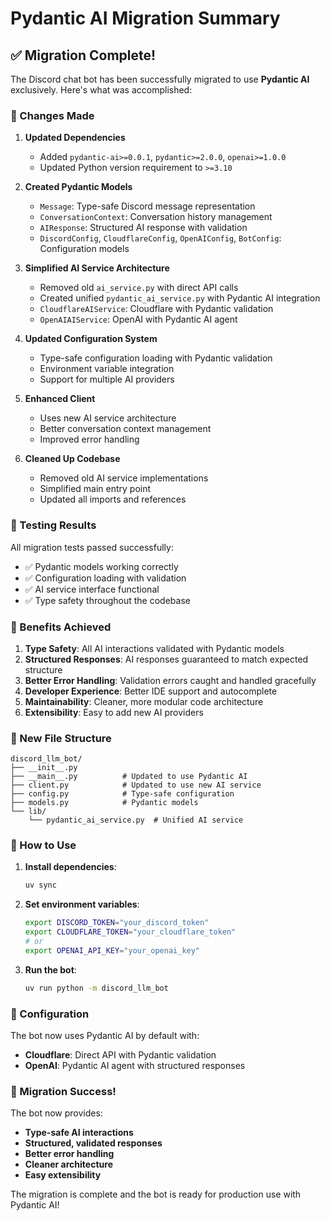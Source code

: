 # Pydantic AI Migration Summary

## ✅ Migration Complete!

The Discord chat bot has been successfully migrated to use **Pydantic AI** exclusively. Here's what was accomplished:

### 🔄 Changes Made

1. **Updated Dependencies**
   - Added `pydantic-ai>=0.0.1`, `pydantic>=2.0.0`, `openai>=1.0.0`
   - Updated Python version requirement to `>=3.10`

2. **Created Pydantic Models**
   - `Message`: Type-safe Discord message representation
   - `ConversationContext`: Conversation history management
   - `AIResponse`: Structured AI response with validation
   - `DiscordConfig`, `CloudflareConfig`, `OpenAIConfig`, `BotConfig`: Configuration models

3. **Simplified AI Service Architecture**
   - Removed old `ai_service.py` with direct API calls
   - Created unified `pydantic_ai_service.py` with Pydantic AI integration
   - `CloudflareAIService`: Cloudflare with Pydantic validation
   - `OpenAIAIService`: OpenAI with Pydantic AI agent

4. **Updated Configuration System**
   - Type-safe configuration loading with Pydantic validation
   - Environment variable integration
   - Support for multiple AI providers

5. **Enhanced Client**
   - Uses new AI service architecture
   - Better conversation context management
   - Improved error handling

6. **Cleaned Up Codebase**
   - Removed old AI service implementations
   - Simplified main entry point
   - Updated all imports and references

### 🧪 Testing Results

All migration tests passed successfully:
- ✅ Pydantic models working correctly
- ✅ Configuration loading with validation
- ✅ AI service interface functional
- ✅ Type safety throughout the codebase

### 🚀 Benefits Achieved

1. **Type Safety**: All AI interactions validated with Pydantic models
2. **Structured Responses**: AI responses guaranteed to match expected structure
3. **Better Error Handling**: Validation errors caught and handled gracefully
4. **Developer Experience**: Better IDE support and autocomplete
5. **Maintainability**: Cleaner, more modular code architecture
6. **Extensibility**: Easy to add new AI providers

### 📁 New File Structure

```
discord_llm_bot/
├── __init__.py
├── __main__.py          # Updated to use Pydantic AI
├── client.py            # Updated to use new AI service
├── config.py            # Type-safe configuration
├── models.py            # Pydantic models
└── lib/
    └── pydantic_ai_service.py  # Unified AI service
```

### 🎯 How to Use

1. **Install dependencies**:
   ```bash
   uv sync
   ```

2. **Set environment variables**:
   ```bash
   export DISCORD_TOKEN="your_discord_token"
   export CLOUDFLARE_TOKEN="your_cloudflare_token"
   # or
   export OPENAI_API_KEY="your_openai_key"
   ```

3. **Run the bot**:
   ```bash
   uv run python -m discord_llm_bot
   ```

### 🔧 Configuration

The bot now uses Pydantic AI by default with:
- **Cloudflare**: Direct API with Pydantic validation
- **OpenAI**: Pydantic AI agent with structured responses

### 🎉 Migration Success!

The bot now provides:
- **Type-safe AI interactions**
- **Structured, validated responses**
- **Better error handling**
- **Cleaner architecture**
- **Easy extensibility**

The migration is complete and the bot is ready for production use with Pydantic AI!
